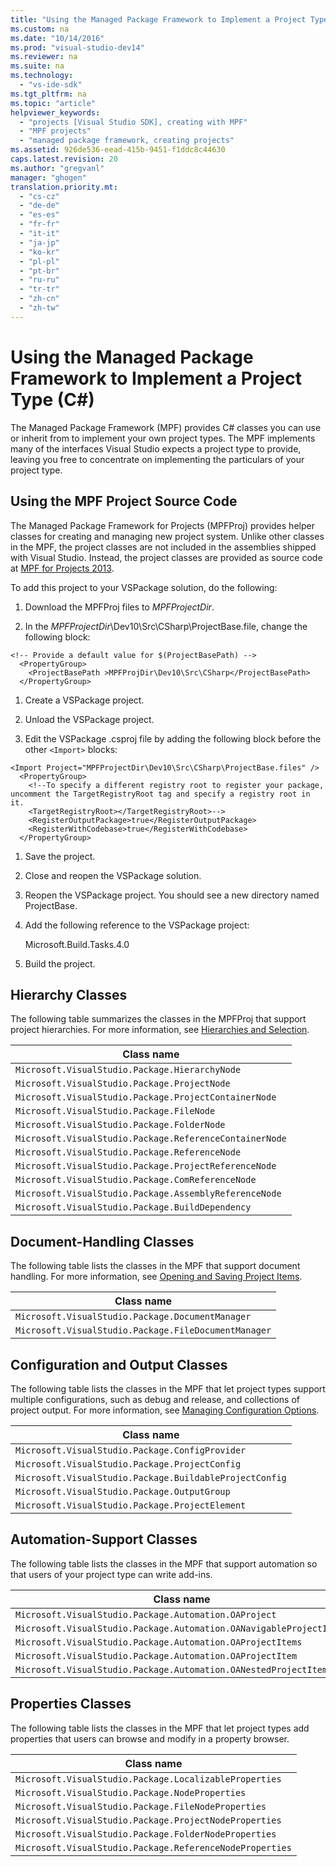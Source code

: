 ```yaml
---
title: "Using the Managed Package Framework to Implement a Project Type (C#)"
ms.custom: na
ms.date: "10/14/2016"
ms.prod: "visual-studio-dev14"
ms.reviewer: na
ms.suite: na
ms.technology: 
  - "vs-ide-sdk"
ms.tgt_pltfrm: na
ms.topic: "article"
helpviewer_keywords: 
  - "projects [Visual Studio SDK], creating with MPF"
  - "MPF projects"
  - "managed package framework, creating projects"
ms.assetid: 926de536-eead-415b-9451-f1ddc8c44630
caps.latest.revision: 20
ms.author: "gregvanl"
manager: "ghogen"
translation.priority.mt: 
  - "cs-cz"
  - "de-de"
  - "es-es"
  - "fr-fr"
  - "it-it"
  - "ja-jp"
  - "ko-kr"
  - "pl-pl"
  - "pt-br"
  - "ru-ru"
  - "tr-tr"
  - "zh-cn"
  - "zh-tw"
---
```

# Using the Managed Package Framework to Implement a Project Type (C#)
The Managed Package Framework (MPF) provides C# classes you can use or inherit from to implement your own project types. The MPF implements many of the interfaces Visual Studio expects a project type to provide, leaving you free to concentrate on implementing the particulars of your project type.  
  
## Using the MPF Project Source Code  
 The Managed Package Framework for Projects (MPFProj) provides helper classes for creating and managing new project system. Unlike other classes in the MPF, the project classes are not included in the assemblies shipped with Visual Studio. Instead, the project classes are provided as source code at [MPF for Projects 2013](http://mpfproj12.codeplex.com).  
  
 To add this project to your VSPackage solution, do the following:  
  
1.  Download the MPFProj files to *MPFProjectDir*.  
  
2.  In the *MPFProjectDir*\Dev10\Src\CSharp\ProjectBase.file, change the following block:  
  
```  
<!-- Provide a default value for $(ProjectBasePath) -->  
  <PropertyGroup>  
    <ProjectBasePath >MPFProjDir\Dev10\Src\CSharp</ProjectBasePath>  
  </PropertyGroup>  
```  
  
1.  Create a VSPackage project.  
  
2.  Unload the VSPackage project.  
  
3.  Edit the VSPackage .csproj file by adding the following block before the other `<Import>` blocks:  
  
```  
<Import Project="MPFProjectDir\Dev10\Src\CSharp\ProjectBase.files" />  
  <PropertyGroup>  
    <!--To specify a different registry root to register your package, uncomment the TargetRegistryRoot tag and specify a registry root in it.  
    <TargetRegistryRoot></TargetRegistryRoot>-->  
    <RegisterOutputPackage>true</RegisterOutputPackage>  
    <RegisterWithCodebase>true</RegisterWithCodebase>  
  </PropertyGroup>  
```  
  
1.  Save the project.  
  
2.  Close and reopen the VSPackage solution.  
  
3.  Reopen the VSPackage project. You should see a new directory named ProjectBase.  
  
4.  Add the following reference to the VSPackage project:  
  
     Microsoft.Build.Tasks.4.0  
  
5.  Build the project.  
  
## Hierarchy Classes  
 The following table summarizes the classes in the MPFProj that support project hierarchies. For more information, see [Hierarchies and Selection](../extensibility/hierarchies-and-selection.md).  
  
|Class name|  
|----------------|  
|`Microsoft.VisualStudio.Package.HierarchyNode`|  
|`Microsoft.VisualStudio.Package.ProjectNode`|  
|`Microsoft.VisualStudio.Package.ProjectContainerNode`|  
|`Microsoft.VisualStudio.Package.FileNode`|  
|`Microsoft.VisualStudio.Package.FolderNode`|  
|`Microsoft.VisualStudio.Package.ReferenceContainerNode`|  
|`Microsoft.VisualStudio.Package.ReferenceNode`|  
|`Microsoft.VisualStudio.Package.ProjectReferenceNode`|  
|`Microsoft.VisualStudio.Package.ComReferenceNode`|  
|`Microsoft.VisualStudio.Package.AssemblyReferenceNode`|  
|`Microsoft.VisualStudio.Package.BuildDependency`|  
  
## Document-Handling Classes  
 The following table lists the classes in the MPF that support document handling. For more information, see [Opening and Saving Project Items](../extensibility/opening-and-saving-project-items.md).  
  
|Class name|  
|----------------|  
|`Microsoft.VisualStudio.Package.DocumentManager`|  
|`Microsoft.VisualStudio.Package.FileDocumentManager`|  
  
## Configuration and Output Classes  
 The following table lists the classes in the MPF that let project types support multiple configurations, such as debug and release, and collections of project output. For more information, see [Managing Configuration Options](../extensibility/managing-configuration-options.md).  
  
|Class name|  
|----------------|  
|`Microsoft.VisualStudio.Package.ConfigProvider`|  
|`Microsoft.VisualStudio.Package.ProjectConfig`|  
|`Microsoft.VisualStudio.Package.BuildableProjectConfig`|  
|`Microsoft.VisualStudio.Package.OutputGroup`|  
|`Microsoft.VisualStudio.Package.ProjectElement`|  
  
## Automation-Support Classes  
 The following table lists the classes in the MPF that support automation so that users of your project type can write add-ins.  
  
|Class name|  
|----------------|  
|`Microsoft.VisualStudio.Package.Automation.OAProject`|  
|`Microsoft.VisualStudio.Package.Automation.OANavigableProjectItems`|  
|`Microsoft.VisualStudio.Package.Automation.OAProjectItems`|  
|`Microsoft.VisualStudio.Package.Automation.OAProjectItem`|  
|`Microsoft.VisualStudio.Package.Automation.OANestedProjectItem`|  
  
## Properties Classes  
 The following table lists the classes in the MPF that let project types add properties that users can browse and modify in a property browser.  
  
|Class name|  
|----------------|  
|`Microsoft.VisualStudio.Package.LocalizableProperties`|  
|`Microsoft.VisualStudio.Package.NodeProperties`|  
|`Microsoft.VisualStudio.Package.FileNodeProperties`|  
|`Microsoft.VisualStudio.Package.ProjectNodeProperties`|  
|`Microsoft.VisualStudio.Package.FolderNodeProperties`|  
|`Microsoft.VisualStudio.Package.ReferenceNodeProperties`|